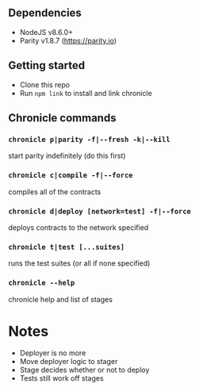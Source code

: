 ## Dependencies
- NodeJS v8.6.0+
- Parity v1.8.7 (https://parity.io)

## Getting started
- Clone this repo
- Run `npm link` to install and link chronicle

## Chronicle commands
### `chronicle p|parity -f|--fresh -k|--kill`
start parity indefinitely (do this first)
### `chronicle c|compile -f|--force`
compiles all of the contracts
### `chronicle d|deploy [network=test] -f|--force`
deploys contracts to the network specified
### `chronicle t|test [...suites]`
runs the test suites (or all if none specified)
### `chronicle --help`
chronicle help and list of stages

# Notes

- Deployer is no more
- Move deployer logic to stager
- Stage decides whether or not to deploy
- Tests still work off stages